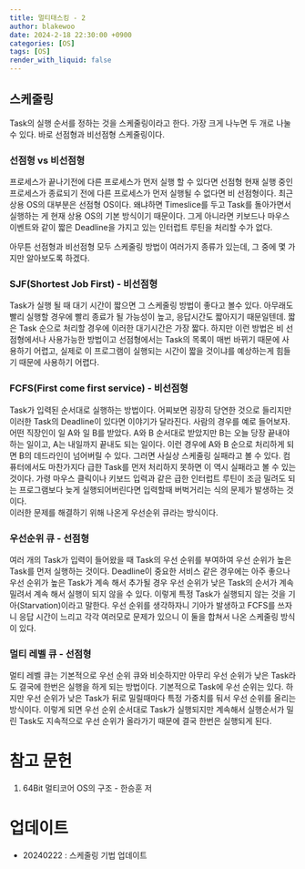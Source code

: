 ```yaml
---
title: 멀티태스킹 - 2
author: blakewoo
date: 2024-2-18 22:30:00 +0900
categories: [OS]
tags: [OS]
render_with_liquid: false
---
```


## 스케줄링
Task의 실행 순서를 정하는 것을 스케줄링이라고 한다.
가장 크게 나누면 두 개로 나눌 수 있다.
바로 선점형과 비선점형 스케줄링이다.

### 선점형 vs 비선점형
프로세스가 끝나기전에 다른 프로세스가 먼저 실행 할 수 있다면 선점형
현재 실행 중인 프로세스가 종료되기 전에 다른 프로세스가 먼저 실행될 수 없다면 비 선점형이다.
최근 상용 OS의 대부분은 선점형 OS이다.
왜냐하면 Timeslice를 두고 Task를 돌아가면서 실행하는 게 현재 상용 OS의 기본 방식이기 때문이다.
그게 아니라면 키보드나 마우스 이벤트와 같이 짧은 Deadline을 가지고 있는 인터럽트 루틴을 처리할 수가 없다.

아무튼 선점형과 비선점형 모두 스케줄링 방법이 여러가지 종류가 있는데, 그 중에 몇 가지만 알아보도록 하겠다.

### SJF(Shortest Job First) - 비선점형
Task가 실행 될 때 대기 시간이 짧으면 그 스케줄링 방법이 좋다고 볼수 있다. 아무래도 빨리 실행할 경우에
빨리 종료가 될 가능성이 높고, 응답시간도 짧아지기 때문일텐데. 짧은 Task 순으로 처리할 경우에
이러한 대기시간은 가장 짧다. 하지만 이런 방법은 비 선점형에서나 사용가능한 방법이고
선점형에서는 Task의 목록이 매번 바뀌기 때문에 사용하기 어렵고, 실제로 이 프로그램이 실행되는 시간이
짧을 것이냐를 예상하는게 힘들기 때문에 사용하기 어렵다.

### FCFS(First come first service) - 비선점형
Task가 입력된 순서대로 실행하는 방법이다. 어찌보면 굉장히 당연한 것으로 들리지만
이러한 Task의 Deadline이 있다면 이야기가 달라진다.
사람의 경우를 예로 들어보자. 어떤 직장인이 일 A와 일 B를 받았다.
A와 B 순서대로 받았지만 B는 오늘 당장 끝내야하는 일이고, A는 내일까지 끝내도 되는 일이다.
이런 경우에 A와 B 순으로 처리하게 되면 B의 데드라인이 넘어버릴 수 있다.
그러면 사실상 스케줄링 실패라고 볼 수 있다.
컴퓨터에서도 마찬가지다 급한 Task를 먼저 처리하지 못하면 이 역시 실패라고 볼 수 있는것이다.
가령 마우스 클릭이나 키보드 입력과 같은 급한 인터럽트 루틴이 조금 밀려도 되는 프로그램보다
늦게 실행되어버린다면 입력할때 버벅거리는 식의 문제가 발생하는 것이다.   
이러한 문제를 해결하기 위해 나온게 우선순위 큐라는 방식이다.

### 우선순위 큐 - 선점형
여러 개의 Task가 입력이 들어왔을 때 Task의 우선 순위를 부여하여 우선 순위가 높은 Task를
먼저 실행하는 것이다. Deadline이 중요한 서비스 같은 경우에는 아주 좋으나
우선 순위가 높은 Task가 계속 해서 추가될 경우 우선 순위가 낮은 Task의 순서가 계속 밀려서
계속 해서 실행이 되지 않을 수 있다.
이렇게 특정 Task가 실행되지 않는 것을 기아(Starvation)이라고 말한다.
우선 순위를 생각하자니 기아가 발생하고 FCFS를 쓰자니 응답 시간이 느리고
각각 여러모로 문제가 있으니 이 둘을 합쳐서 나온 스케줄링 방식이 있다.

### 멀티 레벨 큐 - 선점형
멀티 레벨 큐는 기본적으로 우선 순위 큐와 비슷하지만 아무리 우선 순위가 낮은 Task라도
결국에 한번은 실행을 하게 되는 방법이다.
기본적으로 Task에 우선 순위는 있다. 하지만 우선 순위가 낮은 Task가 뒤로 밀릴때마다
특정 가중치를 둬서 우선 순위를 올리는 방식이다.
이렇게 되면 우선 순위 순서대로 Task가 실행되지만 계속해서 실행순서가 밀린 Task도
지속적으로 우선 순위가 올라가기 때문에 결국 한번은 실행되게 된다.



# 참고 문헌
1. 64Bit 멀티코어 OS의 구조 - 한승훈 저

# 업데이트
- 20240222 : 스케줄링 기법 업데이트
